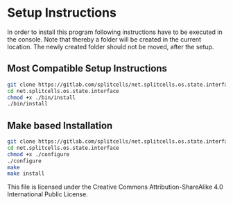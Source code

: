 # Setup Instructions
In order to install this program following instructions have to be executed in the console.
Note that thereby a folder will be created in the current location.
The newly created folder should not be moved, after the setup.

## Most Compatible Setup Instructions
```sh
git clone https://gitlab.com/splitcells/net.splitcells.os.state.interface.git
cd net.splitcells.os.state.interface
chmod +x ./bin/install
./bin/install
```

## Make based Installation
```sh
git clone https://gitlab.com/splitcells/net.splitcells.os.state.interface.git
cd net.splitcells.os.state.interface
chmod +x ./configure
./configure
make
make install
```

This file is licensed under the Creative Commons Attribution-ShareAlike 4.0 International Public License.

